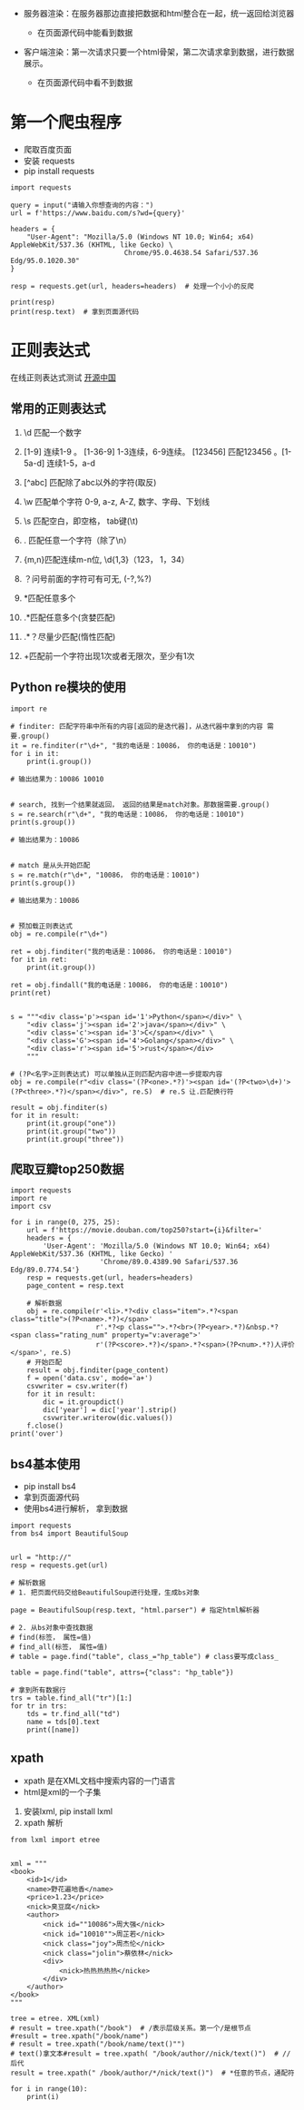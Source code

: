 - 服务器渲染：在服务器那边直接把数据和html整合在一起，统一返回给浏览器
    - 在页面源代码中能看到数据

- 客户端渲染：第一次请求只要一个html骨架，第二次请求拿到数据，进行数据展示。
    - 在页面源代码中看不到数据

# 第一个爬虫程序

- 爬取百度页面
- 安装 requests 
- pip install requests

```
import requests

query = input("请输入你想查询的内容：")
url = f'https://www.baidu.com/s?wd={query}'

headers = {
    "User-Agent": "Mozilla/5.0 (Windows NT 10.0; Win64; x64) AppleWebKit/537.36 (KHTML, like Gecko) \
                            Chrome/95.0.4638.54 Safari/537.36 Edg/95.0.1020.30"
}

resp = requests.get(url, headers=headers)  # 处理一个小小的反爬

print(resp)
print(resp.text)  # 拿到页面源代码
```

# 正则表达式
在线正则表达式测试 [开源中国](https://tool.oschina.net/regex)
## 常用的正则表达式
1. \d 匹配一个数字

2. [1-9] 连续1-9 。 [1-36-9] 1-3连续，6-9连续。 [123456] 匹配123456 。[1-5a-d] 连续1-5，a-d

3. [^abc] 匹配除了abc以外的字符(取反)

4. \w 匹配单个字符   0-9, a-z, A-Z, 数字、字母、下划线

5. \s 匹配空白，即空格， tab键(\t)

6. .  匹配任意一个字符（除了\n）

7. {m,n}匹配连续m-n位, \d{1,3}（123， 1，34）

8. ？问号前面的字符可有可无, (-?,%?)

9. *匹配任意多个

10. .*匹配任意多个(贪婪匹配)

11. .*？尽量少匹配(惰性匹配)

12. +匹配前一个字符出现1次或者无限次，至少有1次

## Python re模块的使用
```
import re

# finditer: 匹配字符串中所有的内容[返回的是迭代器]，从迭代器中拿到的内容 需要.group()
it = re.finditer(r"\d+", "我的电话是：10086， 你的电话是：10010")
for i in it:
    print(i.group())

# 输出结果为：10086 10010


# search, 找到一个结果就返回， 返回的结果是match对象。那数据需要.group()
s = re.search(r"\d+", "我的电话是：10086， 你的电话是：10010")
print(s.group())

# 输出结果为：10086


# match 是从头开始匹配
s = re.match(r"\d+", "10086， 你的电话是：10010")
print(s.group())

# 输出结果为：10086


# 预加载正则表达式
obj = re.compile(r"\d+")

ret = obj.finditer("我的电话是：10086， 你的电话是：10010")
for it in ret:
    print(it.group())

ret = obj.findall("我的电话是：10086， 你的电话是：10010")
print(ret)


s = """<div class='p'><span id='1'>Python</span></div>" \
    "<div class='j'><span id='2'>java</span></div>" \
    "<div class='c'><span id='3'>C</span></div>" \
    "<div class='G'><span id='4'>Golang</span></div>" \
    "<div class='r'><span id='5'>rust</span></div>
    """

# (?P<名字>正则表达式) 可以单独从正则匹配内容中进一步提取内容
obj = re.compile(r"<div class='(?P<one>.*?)'><span id='(?P<two>\d+)'>(?P<three>.*?)</span></div>", re.S)  # re.S 让.匹配换行符

result = obj.finditer(s)
for it in result:
    print(it.group("one"))
    print(it.group("two"))
    print(it.group("three"))
```

## 爬取豆瓣top250数据
```
import requests
import re
import csv

for i in range(0, 275, 25):
    url = f'https://movie.douban.com/top250?start={i}&filter='
    headers = {
        'User-Agent': 'Mozilla/5.0 (Windows NT 10.0; Win64; x64) AppleWebKit/537.36 (KHTML, like Gecko) '
                      'Chrome/89.0.4389.90 Safari/537.36 Edg/89.0.774.54'}
    resp = requests.get(url, headers=headers)
    page_content = resp.text

    # 解析数据
    obj = re.compile(r'<li>.*?<div class="item">.*?<span class="title">(?P<name>.*?)</span>'
                     r'.*?<p class="">.*?<br>(?P<year>.*?)&nbsp.*?<span class="rating_num" property="v:average">'
                     r'(?P<score>.*?)</span>.*?<span>(?P<num>.*?)人评价</span>', re.S)
    # 开始匹配
    result = obj.finditer(page_content)
    f = open('data.csv', mode='a+')
    csvwriter = csv.writer(f)
    for it in result:
        dic = it.groupdict()
        dic['year'] = dic['year'].strip()
        csvwriter.writerow(dic.values())
    f.close()
print('over')

```

## bs4基本使用
- pip install bs4
- 拿到页面源代码
- 使用bs4进行解析， 拿到数据

```
import requests
from bs4 import BeautifulSoup


url = "http://"
resp = requests.get(url)

# 解析数据
# 1. 把页面代码交给BeautifulSoup进行处理，生成bs对象

page = BeautifulSoup(resp.text, "html.parser") # 指定html解析器

# 2. 从bs对象中查找数据
# find(标签， 属性=值)
# find_all(标签， 属性=值)
# table = page.find("table", class_="hp_table") # class要写成class_ 

table = page.find("table", attrs={"class": "hp_table"})

# 拿到所有数据行
trs = table.find_all("tr")[1:]
for tr in trs:
    tds = tr.find_all("td")
    name = tds[0].text
    print([name])

```

## xpath
- xpath 是在XML文档中搜索内容的一门语言
- html是xml的一个子集
1. 安装lxml, pip install lxml
2. xpath 解析

```
from lxml import etree


xml = """
<book>
    <id>1</id>
    <name>野花遍地香</name>
    <price>1.23</price>
    <nick>臭豆腐</nick>
    <author>
        <nick id=""10086">周大强</nick>
        <nick id="10010"">周芷若</nick>
        <nick class="joy">周杰伦</nick>
        <nick class="jolin">蔡依林</nick>
        <div>
            <nick>热热热热热</nicke>
        </div>
    </author>
</book>
"""

tree = etree. XML(xml)
# result = tree.xpath("/book")  # /表示层级关系。第一个/是根节点
#result = tree.xpath("/book/name")
# result = tree.xpath("/book/name/text()"")
# text()拿文本#result = tree.xpath( "/book/author//nick/text()")  # //后代
result = tree.xpath(" /book/author/*/nick/text()")  # *任意的节点，通配符

```


```cython
for i in range(10):
    print(i)
```